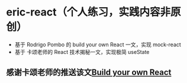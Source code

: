 # eric-react（个人练习，实践内容非原创）

- 基于 Rodrigo Pombo 的 build your own React 一文，实现 mock-react
- 基于 卡颂老师的 React 技术揭秘一文，实现极简 useState

## 感谢卡颂老师的推送该文[Build your own React](https://pomb.us/build-your-own-react/)
